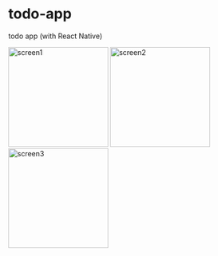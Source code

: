# todo-app
todo app (with React Native)

<a href="https://ibb.co/KVzB5SR"><img src="https://i.ibb.co/ygBKN7G/screen1.png" alt="screen1" width="200" border="0"></a>
<a href="https://ibb.co/n15xYwd"><img src="https://i.ibb.co/R6VRsgr/screen2.png" alt="screen2" width="200" border="0"></a>
<a href="https://ibb.co/3BTcWj0"><img src="https://i.ibb.co/WgHfFMc/screen3.png" alt="screen3" width="200" border="0"></a>